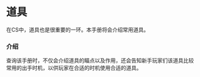 # 道具

在CS中，道具也是很重要的一环。本手册将会介绍常用道具。

### 介绍

查询该手册时，不仅会介绍道具的瞄点以及作用，还会告知新手玩家们该道具比较常用的出手时机，以供玩家在合适的时机使用合适的道具。